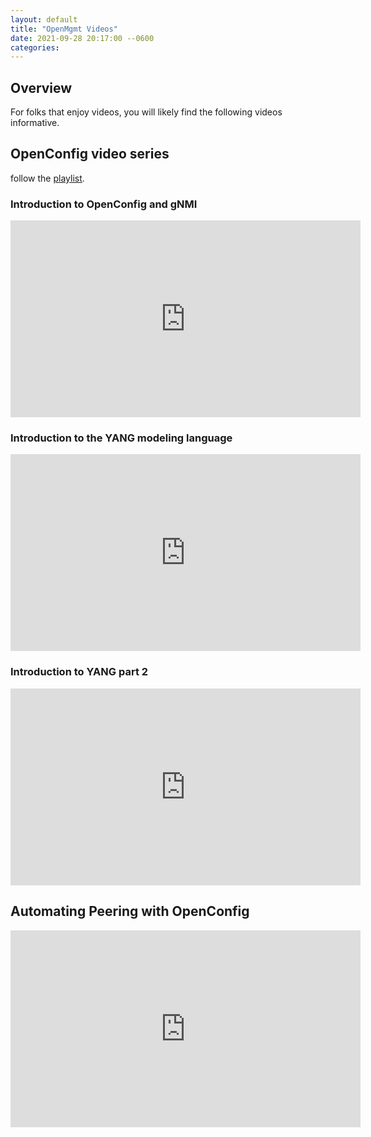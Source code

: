 ```yaml
---
layout: default
title: "OpenMgmt Videos"
date: 2021-09-28 20:17:00 --0600
categories:
---
```


## Overview

For folks that enjoy videos, you will likely find the following videos informative.

## OpenConfig video series

follow the [playlist](https://www.youtube.com/playlist?list=PL6kEnPnH7OA5b_S_GFmylH1KGBRe01v5Y).

### Introduction to OpenConfig and gNMI

<iframe width="560" height="315" src="https://www.youtube.com/embed/Y3toqb9r1lA" title="YouTube video player"
frameborder="0" allow="accelerometer; autoplay; clipboard-write; encrypted-media; gyroscope; picture-in-picture"
allowfullscreen></iframe>

### Introduction to the YANG modeling language

<iframe width="560" height="315" src="https://www.youtube.com/embed/b7IumSFInTs" title="YouTube video player"
frameborder="0" allow="accelerometer; autoplay; clipboard-write; encrypted-media; gyroscope; picture-in-picture"
allowfullscreen></iframe>

### Introduction to YANG part 2

<iframe width="560" height="315" src="https://www.youtube.com/embed/YZkt2mXVVrI" title="YouTube video player"
frameborder="0" allow="accelerometer; autoplay; clipboard-write; encrypted-media; gyroscope; picture-in-picture"
allowfullscreen></iframe>

## Automating Peering with OpenConfig

<iframe width="560" height="315" src="https://www.youtube.com/embed/chRQASTp-bM" title="YouTube video player"
frameborder="0" allow="accelerometer; autoplay; clipboard-write; encrypted-media; gyroscope; picture-in-picture"
allowfullscreen></iframe>
